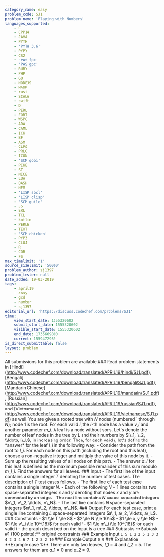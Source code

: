 ```yaml
---
category_name: easy
problem_code: SJ1
problem_name: 'Playing with Numbers'
languages_supported:
    - C
    - CPP14
    - JAVA
    - PYTH
    - 'PYTH 3.6'
    - PYPY
    - CS2
    - 'PAS fpc'
    - 'PAS gpc'
    - RUBY
    - PHP
    - GO
    - NODEJS
    - HASK
    - rust
    - SCALA
    - swift
    - D
    - PERL
    - FORT
    - WSPC
    - ADA
    - CAML
    - ICK
    - BF
    - ASM
    - CLPS
    - PRLG
    - ICON
    - 'SCM qobi'
    - PIKE
    - ST
    - NICE
    - LUA
    - BASH
    - NEM
    - 'LISP sbcl'
    - 'LISP clisp'
    - 'SCM guile'
    - JS
    - ERL
    - TCL
    - kotlin
    - PERL6
    - TEXT
    - 'SCM chicken'
    - PYP3
    - CLOJ
    - R
    - COB
    - FS
max_timelimit: '1'
source_sizelimit: '50000'
problem_author: sj1397
problem_tester: null
date_added: 19-03-2019
tags:
    - april19
    - easy
    - gcd
    - number
    - sj1397
editorial_url: 'https://discuss.codechef.com/problems/SJ1'
time:
    view_start_date: 1555320602
    submit_start_date: 1555320602
    visible_start_date: 1555320602
    end_date: 1735669800
    current: 1559472959
is_direct_submittable: false
layout: problem
---
```

All submissions for this problem are available.\### Read problem statements in \[Hindi\](http://www.codechef.com/download/translated/APRIL19/hindi/SJ1.pdf), \[Bengali\](http://www.codechef.com/download/translated/APRIL19/bengali/SJ1.pdf), \[Mandarin Chinese\](http://www.codechef.com/download/translated/APRIL19/mandarin/SJ1.pdf), \[Russian\](http://www.codechef.com/download/translated/APRIL19/russian/SJ1.pdf), and \[Vietnamese\](http://www.codechef.com/download/translated/APRIL19/vietnamese/SJ1.pdf) as well. You are given a rooted tree with $N$ nodes (numbered $1$ through $N$); node $1$ is the root. For each valid $i$, the $i$-th node has a value $v\_i$ and another parameter $m\_i$. A leaf is a node without sons. Let's denote the number of leaf nodes in the tree by $L$ and their numbers by $l\_1, l\_2, \\ldots, l\_L$, in increasing order. Then, for each valid $i$, let's define the \*answer\* for the leaf $l\_i$ in the following way: - Consider the path from the root to $l\_i$. For each node on this path (including the root and this leaf), choose a non-negative integer and multiply the value of this node by it. - Sum up the resulting values of all nodes on this path. - The answer $a\_i$ for this leaf is defined as the maximum possible remainder of this sum modulo $m\_{l\_i}$. Find the answers for all leaves. ### Input - The first line of the input contains a single integer $T$ denoting the number of test cases. The description of $T$ test cases follows. - The first line of each test case contains a single integer $N$. - Each of the following $N-1$ lines contains two space-separated integers $x$ and $y$ denoting that nodes $x$ and $y$ are connected by an edge. - The next line contains $N$ space-separated integers $v\_1, v\_2, \\ldots, v\_N$. - The last line contains $N$ space-separated integers $m\_1, m\_2, \\ldots, m\_N$. ### Output For each test case, print a single line containing $L$ space-separated integers $a\_1, a\_2, \\ldots, a\_L$. ### Constraints - $1 \\le T \\le 8$ - $2 \\le N \\le 10^5$ - $1 \\le x, y \\le N$ - $1 \\le v\_i \\le 10^{18}$ for each valid $i$ - $1 \\le m\_i \\le 10^{18}$ for each valid $i$ - the graph described on the input is a tree ### Subtasks \*\*Subtask #1 (100 points):\*\* original constraints ### Example Input ``` 1 5 1 2 2 5 1 3 3 4 2 3 4 6 7 1 2 3 2 10 ``` ### Example Output ``` 0 9 ``` ### Explanation \*\*Example case 1:\*\* There are only two leaves, $l\_1 = 4$ and $l\_2 = 5$. The answers for them are $a\_1 = 0$ and $a\_2 = 9$.
